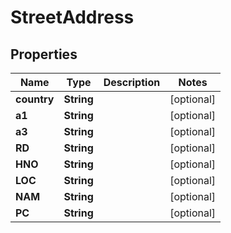 
# StreetAddress

## Properties
Name | Type | Description | Notes
------------ | ------------- | ------------- | -------------
**country** | **String** |  |  [optional]
**a1** | **String** |  |  [optional]
**a3** | **String** |  |  [optional]
**RD** | **String** |  |  [optional]
**HNO** | **String** |  |  [optional]
**LOC** | **String** |  |  [optional]
**NAM** | **String** |  |  [optional]
**PC** | **String** |  |  [optional]



